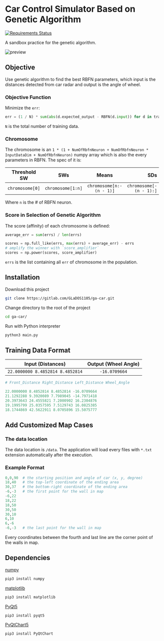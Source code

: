 # Car Control Simulator Based on Genetic Algorithm

[![Requirements Status](https://requires.io/github/GLaDOS1105/ga-car/requirements.svg?branch=master)](https://requires.io/github/GLaDOS1105/ga-car/requirements/?branch=master)

A sandbox practice for the genetic algorithm.

![preview](https://i.imgur.com/2VrKxAT.gif)

## Objective

Use genetic algorithm to find the best RBFN parameters, which input is the distances detected from car radar and output is the angle of wheel.

### Objective Function

Minimize the `err`:

``` python
err = (1 / N) * sum(abs(d.expected_output - RBFN(d.input)) for d in training_dataset)
```

`N` is the total number of training data.

### Chromosome

The chromosome is an `1 * (1 + NumOfRbfnNeuron + NumOfRbfnNeuron * InputDataDim + NumOfRbfnNeuron)` numpy array which is also the every parameters in RBFN. The spec of it is:

|   Threshold SW  |       SWs       |          Means         |          SDs          |
|:---------------:|:---------------:|:----------------------:|----------------------:|
|`chromosome[0]`  |`chromosome[1:n]`|`chromosome[n:-(n - 1)]`|`chromosome[-(n - 1):]`|

Where `n` is the # of RBFN neuron.

### Score in Selection of Genetic Algorithm

The score (affinity) of each chromosome is defined:

``` python
average_err = sum(errs) / len(errs)

scores = np.full_like(errs, max(errs) + average_err) - errs
# amplify the winner with `score_amplifier`
scores = np.power(scores, score_amplifier)
```

`errs` is the list containing all `err` of chromosome in the population.

## Installation

Download this project

``` bash
git clone https://gitlab.com/GLaDOS1105/ga-car.git
```

Change directory to the root of the project

``` bash
cd ga-car/
```

Run with Python interpreter

``` bash
python3 main.py
```

## Training Data Format

|        Input (Distances)       |Output (Wheel Angle)|
|:------------------------------:|:------------------:|
|`22.0000000 8.4852814 8.4852814`|    `-16.0709664`   |

``` python
# Front_Distance Right_Distance Left_Distance Wheel_Angle

22.0000000 8.4852814 8.4852814 -16.0709664
21.1292288 9.3920089 7.7989045 -14.7971418
20.3973643 24.4555821 7.2000902 16.2304876
19.1995799 25.0357595 7.5129743 16.0825385
18.1744869 42.5622911 8.0705896 15.5075777
```

## Add Customized Map Cases

### The data location

The data location is `/data`. The application will load every files with `*.txt` extension automatically after the execution.

### Example Format

``` python
0,0,90  # the starting position and angle of car (x, y, degree)
18,40   # the top-left coordinate of the ending area
30,37   # the bottom-right coordinate of the ending area
-6,-3   # the first point for the wall in map
-6,22
18,22
18,50
30,50
30,10
6,10
6,-6
-6,-3   # the last point for the wall in map
```

Every coordinates between the fourth and last line are the corner point of the walls in map.

## Dependencies

[numpy](http://www.numpy.org/)

``` bash
pip3 install numpy
```

[matplotlib](https://matplotlib.org/)

``` bash
pip3 install matplotlib
```

[PyQt5](https://riverbankcomputing.com/software/pyqt/intro)

``` bash
pip3 install pyqt5
```

[PyQtChart5](https://www.riverbankcomputing.com/software/pyqtchart/intro)

``` bash
pip3 install PyQtChart
```
